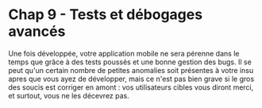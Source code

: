 # Chap 9 - Tests et débogages avancés

Une fois développée, votre application mobile ne sera pérenne dans le temps que grâce à des tests poussés et une bonne gestion des bugs. Il se peut qu'un certain nombre de petites anomalies soit présentes à votre insu apres que vous ayez de développer, mais ce n'est pas bien grave si le gros des soucis est corriger en amont : vos utilisateurs cibles vous diront merci, et surtout, vous ne les décevrez pas.



